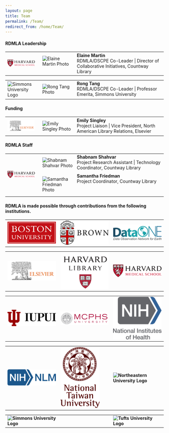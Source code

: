 ```yaml
---
layout: page
title: Team
permalink: /Team/
redirect_from: /home/Team/
---
```


#### <b>RDMLA Leadership</b>

<table>
  <tr><td rowspan="1" width="20%"><img src="/images/icons_logos/partner_institutions_logos/HMS.png" alt="Harvard Medical School Logo"></td>
    <td><div style="width:100px;float:left;margin:10px"><img src="/images/team-photos/2020-updates/Elaine-Martin.jpg" alt="Elaine Martin Photo"></div><div>     <b>Elaine Martin</b><br> RDMLA/DSCPE Co-Leader | Director of Collaborative Initiatives, Countway Library</div></td></tr>
</table>

<table>
<tr><td rowspan="1" width="20%"><img src="/images/icons_logos/partner_institutions_logos/simmons-college.png" alt="Simmons University Logo"></td>
    <td><div style="width:100px;float:left;margin:10px"><img src="/images/team-photos/2020-updates/Rong-Tang.jpg" alt="Rong Tang Photo"></div><div><b>Rong Tang</b><br> RDMLA/DSCPE Co-Leader | Professor Emerita, Simmons University</div></td></tr>
</table>

#### <b>Funding</b>
<table>
<tr><td rowspan="1" width="20%"><img src="/images/icons_logos/partner_institutions_logos/Elsevier.png" alt="Elsevier Logo"></td>
    <td><div style="width:100px;float:left;margin:10px"><img src="/images/team-photos/2020-updates/EmilySingley_Photo.jpg" alt="Emily Singley Photo"></div><div><b>Emily Singley</b><br> Project Liaison | Vice President, North American Library Relations, Elsevier</div></td></tr>
</table>
 
#### <b>RDMLA Staff</b>

<table>
  <tr><td rowspan="2" width="20%"><img src="/images/icons_logos/partner_institutions_logos/HMS.png" alt="Harvard Medical School Logo"></td>
   <td><div style="width:100px;float:left;margin:10px"><img src="/images/team-photos/2020-updates/shabnams.png" alt="Shabnam Shahvar Photo"></div><div> <b>Shabnam Shahvar</b><br> Project Research Assistant | Technology Coordinator, Countway Library </div> 
 </td></tr>
  <tr><td><div style="width:100px;float:left;margin:10px"><img src="/images/team-photos/2020-updates/SamanthaF1.png" alt="Samantha Friedman Photo"></div><div> <b>Samantha Friedman</b><br> Project Coordinator, Countway Library </div>
  </td></tr>
</table>





#### <b>RDMLA is made possible through contributions from the following institutions.<B>



<table>
  <tr><td rowspan="1" width="20%"><img src="/images/icons_logos/partner_institutions_logos/boston-university.png" alt="BU Logo" ></td>
    <td rowspan="1" width="20%"><img src="/images/icons_logos/partner_institutions_logos/brown-logo.png" alt="Brown University Logo" ></td>
    <td rowspan="1" width="20%"><img src="/images/icons_logos/partner_institutions_logos/dataone.png" alt="DataONE Logo" ></td></tr>
</table>

<table>  
 <tr>
  <td rowspan="1" width="30%"><img src="/images/icons_logos/partner_institutions_logos/Elsevier.png"></td>
  <td rowspan="1" width="30%"><img src="/images/icons_logos/partner_institutions_logos/harvard-library.png"></td>
  <td rowspan="1" width="30%"><img  src="/images/icons_logos/partner_institutions_logos/HMS.png"></td>
 </tr>
 </table>



<table>
  <tr><td rowspan="1" width="30%"><img src="/images/icons_logos/partner_institutions_logos/IUPUI_logo.png" alt="IUPUI Logo" ></td>
    <td rowspan="1" width="30%"><img src="/images/icons_logos/partner_institutions_logos/MCPHS.png" alt="MCPHS University Logo" ></td>
    <td rowspan="1" width="30%"><img src="/images/icons_logos/partner_institutions_logos/NIH_logo.png" alt="National Institutes of Health Logo" ></td></tr>
</table>

<table>
  <tr><td rowspan="1" width="30%"><img src="/images/icons_logos/partner_institutions_logos/NIH_NLM_logo.png" alt="National Library of Medicine Logo" ></td>
    <td rowspan="1" width="30%"><img src="/images/icons_logos/partner_institutions_logos/ntu-logo.png" alt="NTU Logo" ></td>
    <td rowspan="1" width="30%"><img src="/images/icons_logos/partner_institutions_logos/neulogo.png" alt="Northeastern University Logo" ></td></tr>
</table>

<table>
  <tr><td rowspan="1" width="30%"><img src="/images/icons_logos/partner_institutions_logos/simmons-college.png" alt="Simmons University Logo" ></td>
    <td rowspan="1" width="30%"></td>
    <td rowspan="1" width="30%"><img src="/images/icons_logos/partner_institutions_logos/Tufts-University.jpg" alt="Tufts University Logo" ></td></tr>
</table>
